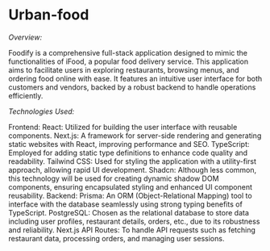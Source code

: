 # Urban-food

*Overview:*

Foodify is a comprehensive full-stack application designed to mimic the functionalities of iFood, a popular food delivery service. This application aims to facilitate users in exploring restaurants, browsing menus, and ordering food online with ease. It features an intuitive user interface for both customers and vendors, backed by a robust backend to handle operations efficiently.

*Technologies Used:*

Frontend:
React: Utilized for building the user interface with reusable components.
Next.js: A framework for server-side rendering and generating static websites with React, improving performance and SEO.
TypeScript: Employed for adding static type definitions to enhance code quality and readability.
Tailwind CSS: Used for styling the application with a utility-first approach, allowing rapid UI development.
Shadcn: Although less common, this technology will be used for creating dynamic shadow DOM components, ensuring encapsulated styling and enhanced UI component reusability.
Backend:
Prisma: An ORM (Object-Relational Mapping) tool to interface with the database seamlessly using strong typing benefits of TypeScript.
PostgreSQL: Chosen as the relational database to store data including user profiles, restaurant details, orders, etc., due to its robustness and reliability.
Next.js API Routes: To handle API requests such as fetching restaurant data, processing orders, and managing user sessions.
